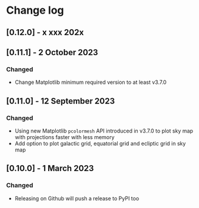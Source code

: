 # Change log

## [0.12.0] - x xxx 202x


## [0.11.1] - 2 October 2023
### Changed
- Change Matplotlib minimum required version to at least v3.7.0

## [0.11.0] - 12 September 2023
### Changed
- Using new Matplotlib `pcolormesh` API introduced in v3.7.0 to plot sky map with projections faster with less memory
- Add option to plot galactic grid, equatorial grid and ecliptic grid in sky map

## [0.10.0] - 1 March 2023
### Changed
- Releasing on Github will push a release to PyPI too

